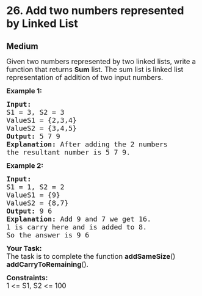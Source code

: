 # 26. Add two numbers represented by Linked List
## Medium 
<div class="problem-statement">
                <p></p><p><span style="font-size:18px">Given two numbers represented by two linked lists, write a function that returns <strong>Sum</strong> list. The sum list is linked list representation of addition of two input numbers.</span></p>

<p><span style="font-size:18px"><strong>Example 1:</strong></span></p>

<pre><span style="font-size:18px"><strong>Input:
</strong>S1 = 3, S2 = 3
ValueS1 = {2,3,4}
ValueS2 = {3,4,5}
<strong>Output: </strong>5 7 9<strong>
Explanation: </strong>After adding the 2 numbers
the resultant number is 5 7 9.</span>
</pre>

<p><span style="font-size:18px"><strong>Example 2:</strong></span></p>

<pre><span style="font-size:18px"><strong>Input:
</strong>S1 = 1, S2 = 2
ValueS1 = {9}
ValueS2 = {8,7}
<strong>Output: </strong>9 6<strong>
Explanation: </strong>Add 9 and 7 we get 16.
1 is carry here and is added to 8.
So the answer is 9 6</span></pre>

<p><span style="font-size:18px"><strong>Your&nbsp;Task:</strong><br>
The task is to complete the function <strong>addSameSize</strong>() <strong>addCarryToRemaining</strong>().</span></p>

<p><span style="font-size:18px"><strong>Constraints:</strong><br>
1 &lt;= S1, S2&nbsp;&lt;= 100</span></p>

<p>&nbsp;</p>
 <p></p>
            </div>